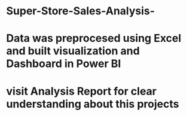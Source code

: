 # Super-Store-Sales-Analysis-

# Data was preprocesed using Excel and built visualization and Dashboard in Power BI

# visit Analysis Report for clear understanding about this projects
